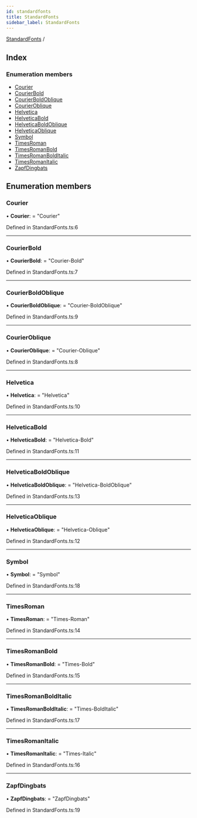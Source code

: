 ```yaml
---
id: standardfonts
title: StandardFonts
sidebar_label: StandardFonts
---
```


[StandardFonts](standardfonts.md) /

## Index

### Enumeration members

* [Courier](standardfonts.md#courier)
* [CourierBold](standardfonts.md#courierbold)
* [CourierBoldOblique](standardfonts.md#courierboldoblique)
* [CourierOblique](standardfonts.md#courieroblique)
* [Helvetica](standardfonts.md#helvetica)
* [HelveticaBold](standardfonts.md#helveticabold)
* [HelveticaBoldOblique](standardfonts.md#helveticaboldoblique)
* [HelveticaOblique](standardfonts.md#helveticaoblique)
* [Symbol](standardfonts.md#symbol)
* [TimesRoman](standardfonts.md#timesroman)
* [TimesRomanBold](standardfonts.md#timesromanbold)
* [TimesRomanBoldItalic](standardfonts.md#timesromanbolditalic)
* [TimesRomanItalic](standardfonts.md#timesromanitalic)
* [ZapfDingbats](standardfonts.md#zapfdingbats)

## Enumeration members

###  Courier

• **Courier**: = "Courier"

Defined in StandardFonts.ts:6

___

###  CourierBold

• **CourierBold**: = "Courier-Bold"

Defined in StandardFonts.ts:7

___

###  CourierBoldOblique

• **CourierBoldOblique**: = "Courier-BoldOblique"

Defined in StandardFonts.ts:9

___

###  CourierOblique

• **CourierOblique**: = "Courier-Oblique"

Defined in StandardFonts.ts:8

___

###  Helvetica

• **Helvetica**: = "Helvetica"

Defined in StandardFonts.ts:10

___

###  HelveticaBold

• **HelveticaBold**: = "Helvetica-Bold"

Defined in StandardFonts.ts:11

___

###  HelveticaBoldOblique

• **HelveticaBoldOblique**: = "Helvetica-BoldOblique"

Defined in StandardFonts.ts:13

___

###  HelveticaOblique

• **HelveticaOblique**: = "Helvetica-Oblique"

Defined in StandardFonts.ts:12

___

###  Symbol

• **Symbol**: = "Symbol"

Defined in StandardFonts.ts:18

___

###  TimesRoman

• **TimesRoman**: = "Times-Roman"

Defined in StandardFonts.ts:14

___

###  TimesRomanBold

• **TimesRomanBold**: = "Times-Bold"

Defined in StandardFonts.ts:15

___

###  TimesRomanBoldItalic

• **TimesRomanBoldItalic**: = "Times-BoldItalic"

Defined in StandardFonts.ts:17

___

###  TimesRomanItalic

• **TimesRomanItalic**: = "Times-Italic"

Defined in StandardFonts.ts:16

___

###  ZapfDingbats

• **ZapfDingbats**: = "ZapfDingbats"

Defined in StandardFonts.ts:19